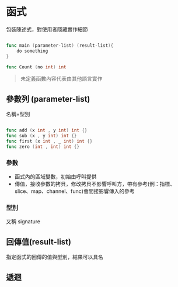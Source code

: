 # 函式

包裝陳述式，對使用者隱藏實作細節

```go

func main (parameter-list) (result-list){
    do something
}

func Count (no int) int

```

> 未定義函數內容代表由其他語言實作

## 參數列 (parameter-list)

名稱+型別

```go

func add (x int , y int) int {}
func sub (x , y int) int {}
func first (x int , _ int) int {}
func zero (int , int) int {}

```

### 參數

* 函式內的區域變數，初始由呼叫提供
* 傳值，接收參數的拷貝，修改拷貝不影響呼叫方，帶有參考(例：指標、slice、map、channel、func)會間接影響傳入的參考



### 型別

又稱 signature

## 回傳值(result-list)

指定函式的回傳的值與型別，結果可以具名

## 遞迴